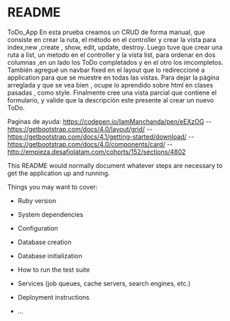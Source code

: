 # README
ToDo_App
En esta prueba creamos un CRUD de forma manual, que consiste en crear la ruta, el método en el controller y crear la vista para index,new ,create , show, edit, update, destroy. Luego tuve que crear una ruta a list, un metodo en el controller y la vista list, para ordenar en dos columnas ,en un lado los ToDo completados y en el otro los imcompletos. También agregué un navbar fixed en el layout que lo redireccioné a application para que se muestre en todas las vistas. Para dejar la página arreglada y que se vea bien , ocupe lo aprendido sobre html en clases pasadas , como style. Finalmente cree una vista parcial que contiene el formulario,  y valide que la descripción este presente al crear un nuevo ToDo.


Paginas de ayuda: 
https://codepen.io/IamManchanda/pen/eEXzOG --
https://getbootstrap.com/docs/4.0/layout/grid/ -- 
https://getbootstrap.com/docs/4.1/getting-started/download/ --
https://getbootstrap.com/docs/4.0/components/card/ --
http://empieza.desafiolatam.com/cohorts/152/sections/4802




This README would normally document whatever steps are necessary to get the
application up and running.

Things you may want to cover:

* Ruby version

* System dependencies

* Configuration

* Database creation

* Database initialization

* How to run the test suite

* Services (job queues, cache servers, search engines, etc.)

* Deployment instructions

* ...
